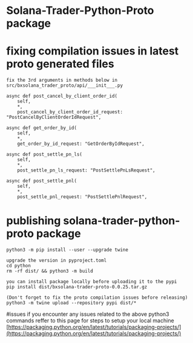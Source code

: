 # Solana-Trader-Python-Proto package

# fixing compilation issues in latest proto generated files

    fix the 3rd arguments in methods below in src/bxsolana_trader_proto/api/___init___.py
    
    async def post_cancel_by_client_order_id(
        self,
        *,
        post_cancel_by_client_order_id_request: "PostCancelByClientOrderIdRequest",

    async def get_order_by_id(
        self,
        *,
        get_order_by_id_request: "GetOrderByIdRequest",

    async def post_settle_pn_ls(
        self,
        *,
        post_settle_pn_ls_request: "PostSettlePnLsRequest",

    async def post_settle_pnl(
        self,
        *,
        post_settle_pnl_request: "PostSettlePnlRequest",

# publishing solana-trader-python-proto package
    python3 -m pip install --user --upgrade twine

    upgrade the version in pyproject.toml
    cd python
    rm -rf dist/ && python3 -m build

    you can install package locally before uploading it to the pypi
    pip install dist/bxsolana-trader-proto-0.0.25.tar.gz

    (Don't forget to fix the proto compilation issues before releasing)
    python3 -m twine upload --repository pypi dist/*



#issues
    if you encounter any issues related to the above python3 commands reffer to this page for steps to setup your local machine 
    [https://packaging.python.org/en/latest/tutorials/packaging-projects/](https://packaging.python.org/en/latest/tutorials/packaging-projects/)